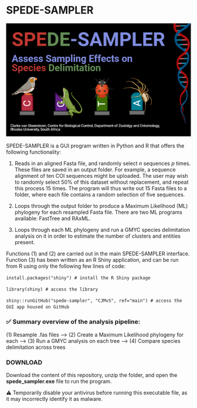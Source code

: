 # SPEDE-SAMPLER

![alt text](https://github.com/CJMvS/spede-sampler-py/blob/main/spede_sampler.png?raw=true)

SPEDE-SAMPLER is a GUI program written in Python and R that offers the following functionality:

1. Reads in an aligned Fasta file, and randomly select *n* sequences *p* times. These files are saved in an output folder.
For example, a sequence alignment of ten COI sequences might be uploaded. The user may wish to randomly select 50% of this dataset without replacement, and repeat this process 15 times. The program will thus write out 15 Fasta files to a folder, where each file contains a random selection of five sequences.

2. Loops through the output folder to produce a Maximum Likelihood (ML) phylogeny for each resampled Fasta file. There are two ML programs available: FastTree and RAxML.

3. Loops through each ML phylogeny and run a GMYC species delimitation analysis on it in order to estimate the number of clusters and entities present.

Functions (1) and (2) are carried out in the main SPEDE-SAMPLER interface. 
Function (3) has been written as an R Shiny application, and can be run from R using only the following few lines of code:

`install.packages("shiny") # install the R Shiny package`

`library(shiny) # access the library`

`shiny::runGitHub("spede-sampler", "CJMvS", ref="main") # access the GUI app housed on GitHub`

### :white_check_mark: **Summary overview of the analysis pipeline:**

(1) Resample .fas files --> (2) Create a Maximum Likelihood phylogeny for each --> (3) Run a GMYC analysis on each tree --> (4) Compare species delimitation across trees

### DOWNLOAD
Download the content of this repository, unzip the folder, and open the **spede_sampler.exe** file to run the program.

:warning: Temporarily disable your antivirus before running this executable file, as it may incorrectly identify it as malware.
